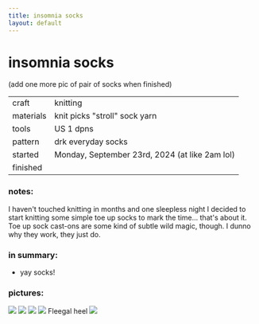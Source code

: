 ```yaml
---
title: insomnia socks
layout: default
---
```


# insomnia socks

(add one more pic of pair of socks when finished)

|||
|-|-| 
|craft| knitting
|materials| knit picks "stroll" sock yarn
|tools| US 1 dpns
|pattern| drk everyday socks
|started| Monday, September 23rd, 2024 (at like 2am lol)
|finished| 

### notes:
I haven't touched knitting in months and one sleepless night I decided to start knitting some simple toe up socks to mark the time... that's about it. Toe up sock cast-ons are some kind of subtle wild magic, though. I dunno why they work, they just do. 

### in summary:
* yay socks!

### pictures:

<img src="{{ site.baseurl }}/assets/insomnia socks/is progress 1.png"/>

<img src="{{ site.baseurl }}/assets/insomnia socks/is progress 2.png"/>

<img src="{{ site.baseurl }}/assets/insomnia socks/is progress 3.png"/>

<img src="{{ site.baseurl }}/assets/insomnia socks/is progress 4.png"/>
Fleegal heel

<img src="{{ site.baseurl }}/assets/insomnia socks/is progress 5.png"/>
